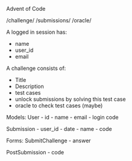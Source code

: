 Advent of Code

/challenge/<day>
/submissions/<day>
/oracle/<day>

A logged in session has:
  - name
  - user_id
  - email

A challenge consists of:
  - Title
  - Description
  - test cases
  - unlock submissions by solving this test case
  - oracle to check test cases (maybe)

Models:
  User
    - id
    - name
    - email
    - login code

  Submission
    - user_id
    - date
    - name
    - code

Forms:
  SubmitChallenge
    - answer

  PostSubmission
    - code
